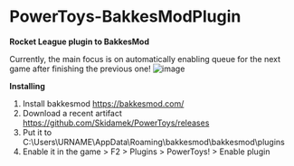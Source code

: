 # PowerToys-BakkesModPlugin

**Rocket League plugin to BakkesMod**

Currently, the main focus is on automatically enabling queue for the next game after finishing the previous one!
![image](https://user-images.githubusercontent.com/67871298/162564167-256b8498-2317-4d5e-9b88-07177f057d6d.png)

**Installing**

1. Install bakkesmod https://bakkesmod.com/
2. Download a recent artifact https://github.com/Skidamek/PowerToys/releases
3. Put it to C:\Users\URNAME\AppData\Roaming\bakkesmod\bakkesmod\plugins
4. Enable it in the game > F2 > Plugins > PowerToys! > Enable plugin
